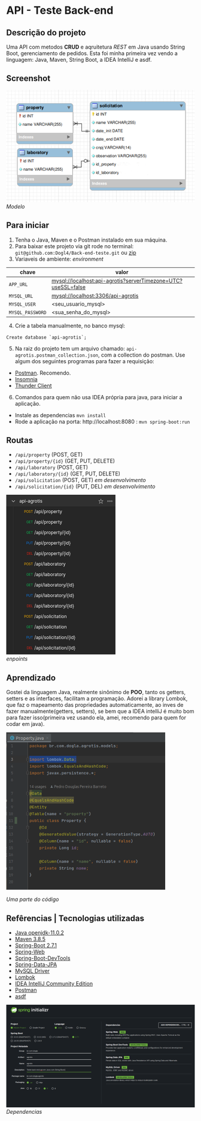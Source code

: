 # API - Teste Back-end

## Descrição do projeto
Uma API com metodos **CRUD** e aqruitetura *REST* em Java usando String Boot, gerenciamento de pedidos.
Esta foi minha primeira vez vendo a linguagem: Java, Maven, String Boot, a IDEA IntelliJ e asdf.

## Screenshot
![Screenshot](src/image/db.png "Imagem do banco de dados.")  
_Modelo_

##  Para iniciar
1. Tenha o Java, Maven e o Postman instalado em sua máquina.
2. Para baixar este projeto via git rode no terminal: `git@github.com:Dogl4/Back-end-teste.git` ou [zip](https://github.com/Dogl4/Back-end-teste/archive/refs/heads/main.zip "Download Zipado | Back-end-teste")
3. Variaveis de ambiente: *environment*

|chave            | valor                                                             |
|-----------------|-------------------------------------------------------------------|
|`APP_URL`        | <mysql://localhost:api-agrotis?serverTimezone=UTC?useSSL=false>   |
|`MYSQL_URL`      | <mysql://localhost:3306/api-agrotis>                              |
|`MYSQL_USER`     | <seu_usuario_mysql>                                               |
|`MYSQL_PASSWORD` | <sua_senha_do_mysql>                                              |
4. Crie a tabela manualmente, no banco mysql: 
```mysql
Create database	`api-agrotis`;
```
5. Na raiz do projeto tem um arquivo chamado: `api-agrotis.postman_collection.json`, com a collection do postman. Use algum dos seguintes programas para fazer a requisição:
- [Postman](https://www.postman.com/). Recomendo.
- [Insomnia](https://insomnia.rest/)
- [Thunder Client](https://www.thunderclient.com/)
6. Comandos para quem não usa IDEA própria para java, para iniciar a aplicação.
- Instale as dependencias `mvn install`
- Rode a aplicação na porta: http://localhost:8080 : `mvn spring-boot:run`

## Routas
- `/api/property` (POST, GET)
- `/api/property/{id}` (GET, PUT, DELETE)
- `/api/laboratory` (POST, GET)
- `/api/laboratory/{id}`  (GET, PUT, DELETE)
- `/api/solicitation` (POST, GET) _em desenvolvimento_
- `/api/solicitation/{id}` (PUT, DEL) _em desenvolvimento_

![Screenshot](src/image/routes.png "Imagem das rotas.")  
_enpoints_

## Aprendizado
Gostei da linguagem Java, realmente sinônimo de **POO**, tanto os getters, setters e as interfaces, facilitam a programação. Adorei a library Lombok, que faz o mapeamento das propriedades automaticamente, ao inves de fazer manualmente(getters, setters), se bem que a IDEA intelliJ é muito bom para fazer isso(primeira vez usando ela, amei, recomendo para quem for codar em java).
  
<img alt="Imagem de uma parte do código." height="420em" src="src/image/aprendizado.png" />

_Uma parte do código_

## Refêrencias | Tecnologias utilizadas
- [Java openjdk-11.0.2](https://www.oracle.com/technetwork/java/javase/downloads/jdk11-downloads-5066655.html "Java openjdk-11.0.2")
- [Maven 3.8.5](https://maven.apache.org/download.cgi "Maven 3.8.5")
- [Spring-Boot 2.7.1](https://start.spring.io/ "Spring-Boot 2.7.1")
- [Spring-Web](https://spring.io/projects/spring-web "Spring-Web")
- [Spring-Boot-DevTools](https://spring.io/projects/spring-boot-devtools "Spring-Boot-DevTools")
- [Spring-Data-JPA](https://spring.io/projects/spring-data-jpa "Spring-Data-JPA")
- [MySQL Driver](https://dev.mysql.com/downloads/ "MySQL Driver")
- [Lombok](https://projectlombok.org/features/all "Lombok")
- [IDEA IntelliJ Community Edition](https://www.jetbrains.com/idea/ "IDEA IntelliJ Community Edition")
- [Postman](https://www.postman.com/ "Postman")
- [asdf](https://github.com/asdf-vm/asdf "asdf")

![Screenshot](src/image/base-do-projeto.png "Baseado neste setup inicial.")  
_Dependencias_
